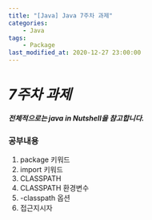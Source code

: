 ```yaml
---
title: "[Java] Java 7주차 과제"
categories:
    - Java
tags:
    - Package
last_modified_at: 2020-12-27 23:00:00
---
```

# *7주차 과제*

***전체적으로는 java in Nutshell을 참고합니다.***
### 공부내용  <br>

1. package 키워드
2. import 키워드
3. CLASSPATH
4. CLASSPATH 환경변수
5. -classpath 옵션
6. 접근지시자